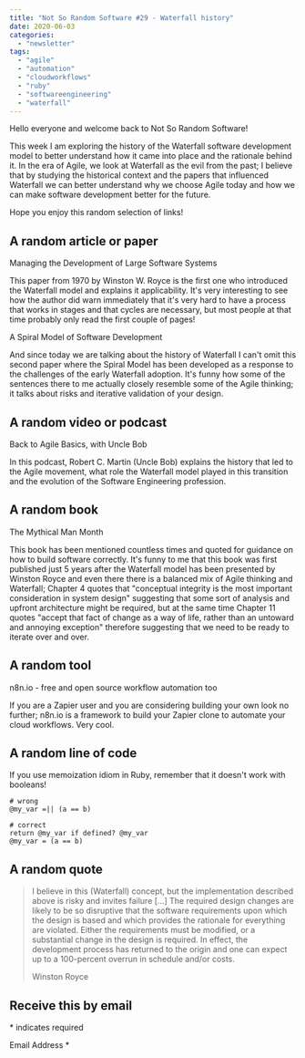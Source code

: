 ```yaml
---
title: "Not So Random Software #29 - Waterfall history"
date: 2020-06-03
categories: 
  - "newsletter"
tags: 
  - "agile"
  - "automation"
  - "cloudworkflows"
  - "ruby"
  - "softwareengineering"
  - "waterfall"
---
```


Hello everyone and welcome back to Not So Random Software!

This week I am exploring the history of the Waterfall software development model to better understand how it came into place and the rationale behind it. In the era of Agile, we look at Waterfall as the evil from the past; I believe that by studying the historical context and the papers that influenced Waterfall we can better understand why we choose Agile today and how we can make software development better for the future.

Hope you enjoy this random selection of links!

## A random article or paper

Managing the Development of Large Software Systems

This paper from 1970 by Winston W. Royce is the first one who introduced the Waterfall model and explains it applicability. It's very interesting to see how the author did warn immediately that it's very hard to have a process that works in stages and that cycles are necessary, but most people at that time probably only read the first couple of pages!

A Spiral Model of Software Development

And since today we are talking about the history of Waterfall I can't omit this second paper where the Spiral Model has been developed as a response to the challenges of the early Waterfall adoption. It's funny how some of the sentences there to me actually closely resemble some of the Agile thinking; it talks about risks and iterative validation of your design.

## A random video or podcast

Back to Agile Basics, with Uncle Bob

In this podcast, Robert C. Martin (Uncle Bob) explains the history that led to the Agile movement, what role the Waterfall model played in this transition and the evolution of the Software Engineering profession.

## A random book

The Mythical Man Month

This book has been mentioned countless times and quoted for guidance on how to build software correctly. It's funny to me that this book was first published just 5 years after the Waterfall model has been presented by Winston Royce and even there there is a balanced mix of Agile thinking and Waterfall; Chapter 4 quotes that "conceptual integrity is the most important consideration in system design" suggesting that some sort of analysis and upfront architecture might be required, but at the same time Chapter 11 quotes "accept that fact of change as a way of life, rather than an untoward and annoying exception" therefore suggesting that we need to be ready to iterate over and over.

## A random tool

n8n.io - free and open source workflow automation too

If you are a Zapier user and you are considering building your own look no further; n8n.io is a framework to build your Zapier clone to automate your cloud workflows. Very cool.

## A random line of code

If you use memoization idiom in Ruby, remember that it doesn't work with booleans!

```
# wrong
@my_var =|| (a == b)

# correct
return @my_var if defined? @my_var
@my_var = (a == b)
```

## A random quote

> I believe in this (Waterfall) concept, but the implementation described above is risky and invites failure \[...\] The required design changes are likely to be so disruptive that the software requirements upon which the design is based and which provides the rationale for everything are violated. Either the requirements must be modified, or a substantial change in the design is required. In effect, the development process has returned to the origin and one can expect up to a 100-percent overrun in schedule and/or costs.
> 
> Winston Royce

## Receive this by email

\* indicates required

Email Address \*  
  

<script type="text/javascript" src="//s3.amazonaws.com/downloads.mailchimp.com/js/mc-validate.js"></script>

<script type="text/javascript">(function($) {window.fnames = new Array(); window.ftypes = new Array();fnames[0]='EMAIL';ftypes[0]='email';fnames[1]='FNAME';ftypes[1]='text';fnames[2]='LNAME';ftypes[2]='text';fnames[3]='ADDRESS';ftypes[3]='address';fnames[4]='PHONE';ftypes[4]='phone';fnames[5]='BIRTHDAY';ftypes[5]='birthday';}(jQuery));var $mcj = jQuery.noConflict(true);</script>
